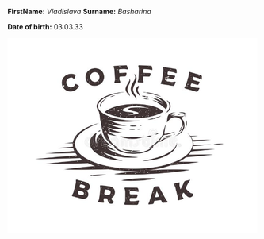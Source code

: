 **FirstName:** _Vladislava_
**Surname:** _Basharina_

**Date of birth:** 03.03.33

![**Photo**][def]




[def]: image.png